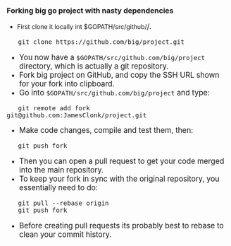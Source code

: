 ### Forking big go project with nasty dependencies

* First clone it locally int $GOPATH/src/github/<big>/.

```git
   git clone https://github.com/big/project.git
```

* You now have a `$GOPATH/src/github.com/big/project` directory, which is actually a git repository.
* Fork big project on GitHub, and copy the SSH URL shown for your fork into clipboard.
* Go into `$GOPATH/src/github.com/big/project` and type:

```git
   git remote add fork git@github.com:JamesClonk/project.git
```

* Make code changes, compile and test them, then:

```git
   git push fork
```

* Then you can open a pull request to get your code merged into the main repository.
* To keep your fork in sync with the original repository, you essentially need to do:

```git
   git pull --rebase origin
   git push fork
```

* Before creating pull requests its probably best to rebase to clean your commit history.
